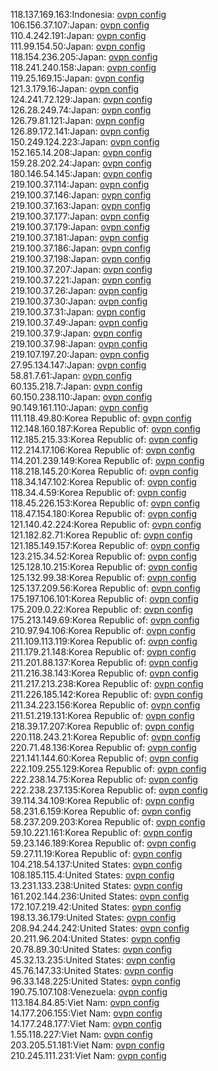 118.137.169.163:Indonesia: [ovpn config](vpn/118_137_169_163.ovpn)  
106.156.37.107:Japan: [ovpn config](vpn/106_156_37_107.ovpn)  
110.4.242.191:Japan: [ovpn config](vpn/110_4_242_191.ovpn)  
111.99.154.50:Japan: [ovpn config](vpn/111_99_154_50.ovpn)  
118.154.236.205:Japan: [ovpn config](vpn/118_154_236_205.ovpn)  
118.241.240.158:Japan: [ovpn config](vpn/118_241_240_158.ovpn)  
119.25.169.15:Japan: [ovpn config](vpn/119_25_169_15.ovpn)  
121.3.179.16:Japan: [ovpn config](vpn/121_3_179_16.ovpn)  
124.241.72.129:Japan: [ovpn config](vpn/124_241_72_129.ovpn)  
126.28.249.74:Japan: [ovpn config](vpn/126_28_249_74.ovpn)  
126.79.81.121:Japan: [ovpn config](vpn/126_79_81_121.ovpn)  
126.89.172.141:Japan: [ovpn config](vpn/126_89_172_141.ovpn)  
150.249.124.223:Japan: [ovpn config](vpn/150_249_124_223.ovpn)  
152.165.14.208:Japan: [ovpn config](vpn/152_165_14_208.ovpn)  
159.28.202.24:Japan: [ovpn config](vpn/159_28_202_24.ovpn)  
180.146.54.145:Japan: [ovpn config](vpn/180_146_54_145.ovpn)  
219.100.37.114:Japan: [ovpn config](vpn/219_100_37_114.ovpn)  
219.100.37.146:Japan: [ovpn config](vpn/219_100_37_146.ovpn)  
219.100.37.163:Japan: [ovpn config](vpn/219_100_37_163.ovpn)  
219.100.37.177:Japan: [ovpn config](vpn/219_100_37_177.ovpn)  
219.100.37.179:Japan: [ovpn config](vpn/219_100_37_179.ovpn)  
219.100.37.181:Japan: [ovpn config](vpn/219_100_37_181.ovpn)  
219.100.37.186:Japan: [ovpn config](vpn/219_100_37_186.ovpn)  
219.100.37.198:Japan: [ovpn config](vpn/219_100_37_198.ovpn)  
219.100.37.207:Japan: [ovpn config](vpn/219_100_37_207.ovpn)  
219.100.37.221:Japan: [ovpn config](vpn/219_100_37_221.ovpn)  
219.100.37.26:Japan: [ovpn config](vpn/219_100_37_26.ovpn)  
219.100.37.30:Japan: [ovpn config](vpn/219_100_37_30.ovpn)  
219.100.37.31:Japan: [ovpn config](vpn/219_100_37_31.ovpn)  
219.100.37.49:Japan: [ovpn config](vpn/219_100_37_49.ovpn)  
219.100.37.9:Japan: [ovpn config](vpn/219_100_37_9.ovpn)  
219.100.37.98:Japan: [ovpn config](vpn/219_100_37_98.ovpn)  
219.107.197.20:Japan: [ovpn config](vpn/219_107_197_20.ovpn)  
27.95.134.147:Japan: [ovpn config](vpn/27_95_134_147.ovpn)  
58.81.7.61:Japan: [ovpn config](vpn/58_81_7_61.ovpn)  
60.135.218.7:Japan: [ovpn config](vpn/60_135_218_7.ovpn)  
60.150.238.110:Japan: [ovpn config](vpn/60_150_238_110.ovpn)  
90.149.161.110:Japan: [ovpn config](vpn/90_149_161_110.ovpn)  
111.118.49.80:Korea Republic of: [ovpn config](vpn/111_118_49_80.ovpn)  
112.148.160.187:Korea Republic of: [ovpn config](vpn/112_148_160_187.ovpn)  
112.185.215.33:Korea Republic of: [ovpn config](vpn/112_185_215_33.ovpn)  
112.214.17.106:Korea Republic of: [ovpn config](vpn/112_214_17_106.ovpn)  
114.201.239.149:Korea Republic of: [ovpn config](vpn/114_201_239_149.ovpn)  
118.218.145.20:Korea Republic of: [ovpn config](vpn/118_218_145_20.ovpn)  
118.34.147.102:Korea Republic of: [ovpn config](vpn/118_34_147_102.ovpn)  
118.34.4.59:Korea Republic of: [ovpn config](vpn/118_34_4_59.ovpn)  
118.45.226.153:Korea Republic of: [ovpn config](vpn/118_45_226_153.ovpn)  
118.47.154.180:Korea Republic of: [ovpn config](vpn/118_47_154_180.ovpn)  
121.140.42.224:Korea Republic of: [ovpn config](vpn/121_140_42_224.ovpn)  
121.182.82.71:Korea Republic of: [ovpn config](vpn/121_182_82_71.ovpn)  
121.185.149.157:Korea Republic of: [ovpn config](vpn/121_185_149_157.ovpn)  
123.215.34.52:Korea Republic of: [ovpn config](vpn/123_215_34_52.ovpn)  
125.128.10.215:Korea Republic of: [ovpn config](vpn/125_128_10_215.ovpn)  
125.132.99.38:Korea Republic of: [ovpn config](vpn/125_132_99_38.ovpn)  
125.137.209.56:Korea Republic of: [ovpn config](vpn/125_137_209_56.ovpn)  
175.197.106.101:Korea Republic of: [ovpn config](vpn/175_197_106_101.ovpn)  
175.209.0.22:Korea Republic of: [ovpn config](vpn/175_209_0_22.ovpn)  
175.213.149.69:Korea Republic of: [ovpn config](vpn/175_213_149_69.ovpn)  
210.97.94.106:Korea Republic of: [ovpn config](vpn/210_97_94_106.ovpn)  
211.109.113.119:Korea Republic of: [ovpn config](vpn/211_109_113_119.ovpn)  
211.179.21.148:Korea Republic of: [ovpn config](vpn/211_179_21_148.ovpn)  
211.201.88.137:Korea Republic of: [ovpn config](vpn/211_201_88_137.ovpn)  
211.216.38.143:Korea Republic of: [ovpn config](vpn/211_216_38_143.ovpn)  
211.217.213.238:Korea Republic of: [ovpn config](vpn/211_217_213_238.ovpn)  
211.226.185.142:Korea Republic of: [ovpn config](vpn/211_226_185_142.ovpn)  
211.34.223.156:Korea Republic of: [ovpn config](vpn/211_34_223_156.ovpn)  
211.51.219.131:Korea Republic of: [ovpn config](vpn/211_51_219_131.ovpn)  
218.39.17.207:Korea Republic of: [ovpn config](vpn/218_39_17_207.ovpn)  
220.118.243.21:Korea Republic of: [ovpn config](vpn/220_118_243_21.ovpn)  
220.71.48.136:Korea Republic of: [ovpn config](vpn/220_71_48_136.ovpn)  
221.141.144.60:Korea Republic of: [ovpn config](vpn/221_141_144_60.ovpn)  
222.109.255.129:Korea Republic of: [ovpn config](vpn/222_109_255_129.ovpn)  
222.238.14.75:Korea Republic of: [ovpn config](vpn/222_238_14_75.ovpn)  
222.238.237.135:Korea Republic of: [ovpn config](vpn/222_238_237_135.ovpn)  
39.114.34.109:Korea Republic of: [ovpn config](vpn/39_114_34_109.ovpn)  
58.231.6.159:Korea Republic of: [ovpn config](vpn/58_231_6_159.ovpn)  
58.237.209.203:Korea Republic of: [ovpn config](vpn/58_237_209_203.ovpn)  
59.10.221.161:Korea Republic of: [ovpn config](vpn/59_10_221_161.ovpn)  
59.23.146.189:Korea Republic of: [ovpn config](vpn/59_23_146_189.ovpn)  
59.27.11.19:Korea Republic of: [ovpn config](vpn/59_27_11_19.ovpn)  
104.218.54.137:United States: [ovpn config](vpn/104_218_54_137.ovpn)  
108.185.115.4:United States: [ovpn config](vpn/108_185_115_4.ovpn)  
13.231.133.238:United States: [ovpn config](vpn/13_231_133_238.ovpn)  
161.202.144.236:United States: [ovpn config](vpn/161_202_144_236.ovpn)  
172.107.219.42:United States: [ovpn config](vpn/172_107_219_42.ovpn)  
198.13.36.179:United States: [ovpn config](vpn/198_13_36_179.ovpn)  
208.94.244.242:United States: [ovpn config](vpn/208_94_244_242.ovpn)  
20.211.96.204:United States: [ovpn config](vpn/20_211_96_204.ovpn)  
20.78.89.30:United States: [ovpn config](vpn/20_78_89_30.ovpn)  
45.32.13.235:United States: [ovpn config](vpn/45_32_13_235.ovpn)  
45.76.147.33:United States: [ovpn config](vpn/45_76_147_33.ovpn)  
96.33.148.225:United States: [ovpn config](vpn/96_33_148_225.ovpn)  
190.75.107.108:Venezuela: [ovpn config](vpn/190_75_107_108.ovpn)  
113.184.84.85:Viet Nam: [ovpn config](vpn/113_184_84_85.ovpn)  
14.177.206.155:Viet Nam: [ovpn config](vpn/14_177_206_155.ovpn)  
14.177.248.177:Viet Nam: [ovpn config](vpn/14_177_248_177.ovpn)  
1.55.118.227:Viet Nam: [ovpn config](vpn/1_55_118_227.ovpn)  
203.205.51.181:Viet Nam: [ovpn config](vpn/203_205_51_181.ovpn)  
210.245.111.231:Viet Nam: [ovpn config](vpn/210_245_111_231.ovpn)  
